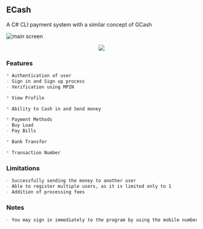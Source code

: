 ## ECash
A C# CLI payment system with a similar concept of GCash

![main screen](https://user-images.githubusercontent.com/64195231/125182205-a8a27180-e23e-11eb-9c70-6c647a71e593.png)
<p align="center">
  <img src="https://user-images.githubusercontent.com/64195231/125182205-a8a27180-e23e-11eb-9c70-6c647a71e593.png">
</p>

### Features
```markdown
* Authentication of user
- Sign in and Sign up process
- Verification using MPIN

* View Profile

* Ability to Cash in and Send money

* Payment Methods
- Buy Load
- Pay Bills

* Bank Transfer

* Transaction Number
```

### Limitations
```markdown
- Successfully sending the money to another user
- Able to register multiple users, as it is limited only to 1
- Addition of processing fees
```

### Notes
```markdown
- You may sign in immediately to the program by using the mobile number (09123456789) and MPIN (1111) as default
```
